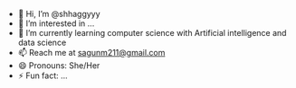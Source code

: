 - 👋 Hi, I’m @shhaggyyy
- 👀 I’m interested in ...
- 🌱 I’m currently learning computer science with Artificial intelligence and data science
- 📫 Reach me at sagunm211@gmail.com
- 😄 Pronouns: She/Her
- ⚡ Fun fact: ...

<!---
shhaggyyy/shhaggyyy is a ✨ special ✨ repository because its `README.md` (this file) appears on your GitHub profile.
You can click the Preview link to take a look at your changes.
--->
